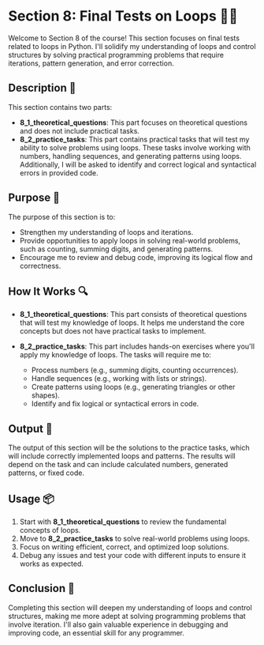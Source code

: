 # Section 8: Final Tests on Loops 🧑‍💻

Welcome to Section 8 of the course!
This section focuses on final tests related to loops in Python.
I'll solidify my understanding of loops and control structures by solving practical programming problems that require iterations, pattern generation, and error correction.

## Description 📝

This section contains two parts:

-   **8_1_theoretical_questions**: This part focuses on theoretical questions and does not include practical tasks.
-   **8_2_practice_tasks**: This part contains practical tasks that will test my ability to solve problems using loops. These tasks involve working with numbers, handling sequences, and generating patterns using loops. Additionally, I will be asked to identify and correct logical and syntactical errors in provided code.

## Purpose 🎯

The purpose of this section is to:

-   Strengthen my understanding of loops and iterations.
-   Provide opportunities to apply loops in solving real-world problems, such as counting, summing digits, and generating patterns.
-   Encourage me to review and debug code, improving its logical flow and correctness.

## How It Works 🔍

-   **8_1_theoretical_questions**: This part consists of theoretical questions that will test my knowledge of loops. It helps me understand the core concepts but does not have practical tasks to implement.

-   **8_2_practice_tasks**: This part includes hands-on exercises where you'll apply my knowledge of loops. The tasks will require me to:
    -   Process numbers (e.g., summing digits, counting occurrences).
    -   Handle sequences (e.g., working with lists or strings).
    -   Create patterns using loops (e.g., generating triangles or other shapes).
    -   Identify and fix logical or syntactical errors in code.

## Output 📜

The output of this section will be the solutions to the practice tasks, which will include correctly implemented loops and patterns. The results will depend on the task and can include calculated numbers, generated patterns, or fixed code.

## Usage 📦

1. Start with **8_1_theoretical_questions** to review the fundamental concepts of loops.
2. Move to **8_2_practice_tasks** to solve real-world problems using loops.
3. Focus on writing efficient, correct, and optimized loop solutions.
4. Debug any issues and test your code with different inputs to ensure it works as expected.

## Conclusion 🚀

Completing this section will deepen my understanding of loops and control structures, making me more adept at solving programming problems that involve iteration.
I'll also gain valuable experience in debugging and improving code, an essential skill for any programmer.
